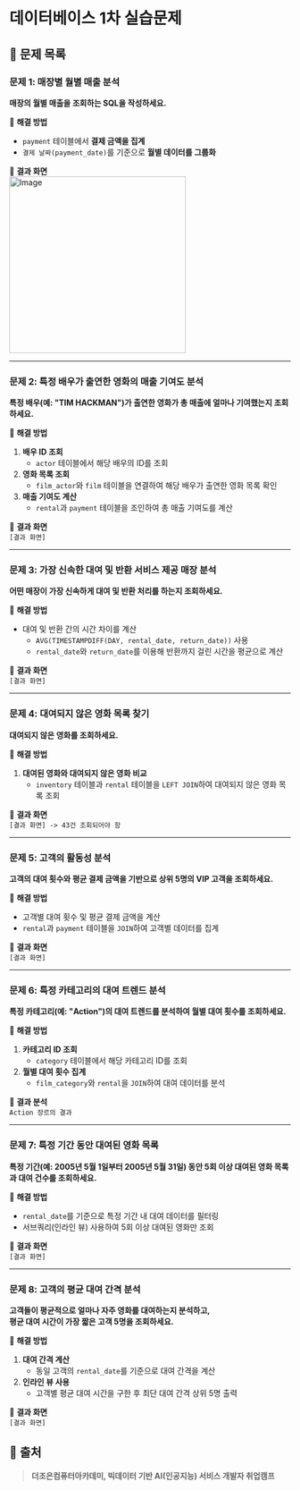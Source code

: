 # 데이터베이스 1차 실습문제

## 📝 문제 목록

### 문제 1: 매장별 월별 매출 분석
**매장의 월별 매출을 조회하는 SQL을 작성하세요.**  

🔹 **해결 방법**  
- `payment` 테이블에서 **결제 금액을 집계**  
- `결제 날짜(payment_date)`를 기준으로 **월별 데이터를 그룹화**  

🔹 **결과 화면**  
<img width="316" alt="Image" src="https://github.com/user-attachments/assets/7f4aac85-b4fc-4d67-a652-ab8ee05edb2f" />


---

### 문제 2: 특정 배우가 출연한 영화의 매출 기여도 분석
**특정 배우(예: "TIM HACKMAN")가 출연한 영화가 총 매출에 얼마나 기여했는지 조회하세요.**  

🔹 **해결 방법**  
1. **배우 ID 조회**  
   - `actor` 테이블에서 해당 배우의 ID를 조회  
2. **영화 목록 조회**  
   - `film_actor`와 `film` 테이블을 연결하여 해당 배우가 출연한 영화 목록 확인  
3. **매출 기여도 계산**  
   - `rental`과 `payment` 테이블을 조인하여 총 매출 기여도를 계산  

🔹 **결과 화면**  
`[결과 화면]`

---

### 문제 3: 가장 신속한 대여 및 반환 서비스 제공 매장 분석
**어떤 매장이 가장 신속하게 대여 및 반환 처리를 하는지 조회하세요.**  

🔹 **해결 방법**  
- 대여 및 반환 간의 시간 차이를 계산  
  - `AVG(TIMESTAMPDIFF(DAY, rental_date, return_date))` 사용  
  - `rental_date`와 `return_date`를 이용해 반환까지 걸린 시간을 평균으로 계산  

🔹 **결과 화면**  
`[결과 화면]`

---

### 문제 4: 대여되지 않은 영화 목록 찾기
**대여되지 않은 영화를 조회하세요.**  

🔹 **해결 방법**  
1. **대여된 영화와 대여되지 않은 영화 비교**  
   - `inventory` 테이블과 `rental` 테이블을 `LEFT JOIN`하여 대여되지 않은 영화 목록 조회  

🔹 **결과 화면**  
`[결과 화면] -> 43건 조회되어야 함`

---

### 문제 5: 고객의 활동성 분석
**고객의 대여 횟수와 평균 결제 금액을 기반으로 상위 5명의 VIP 고객을 조회하세요.**  

🔹 **해결 방법**  
- 고객별 대여 횟수 및 평균 결제 금액을 계산  
- `rental`과 `payment` 테이블을 `JOIN`하여 고객별 데이터를 집계  

🔹 **결과 화면**  
`[결과 화면]`

---

### 문제 6: 특정 카테고리의 대여 트렌드 분석
**특정 카테고리(예: "Action")의 대여 트렌드를 분석하여 월별 대여 횟수를 조회하세요.**  

🔹 **해결 방법**  
1. **카테고리 ID 조회**  
   - `category` 테이블에서 해당 카테고리 ID를 조회  
2. **월별 대여 횟수 집계**  
   - `film_category`와 `rental`을 `JOIN`하여 대여 데이터를 분석  

🔹 **결과 분석**  
`Action 장르의 결과`

---

### 문제 7: 특정 기간 동안 대여된 영화 목록
**특정 기간(예: 2005년 5월 1일부터 2005년 5월 31일) 동안 5회 이상 대여된 영화 목록과 대여 건수를 조회하세요.**  

🔹 **해결 방법**  
- `rental_date`를 기준으로 특정 기간 내 대여 데이터를 필터링  
- 서브쿼리(인라인 뷰) 사용하여 5회 이상 대여된 영화만 조회  

🔹 **결과 화면**  
`[결과 화면]`

---

### 문제 8: 고객의 평균 대여 간격 분석
**고객들이 평균적으로 얼마나 자주 영화를 대여하는지 분석하고,  
평균 대여 시간이 가장 짧은 고객 5명을 조회하세요.**  

🔹 **해결 방법**  
1. **대여 간격 계산**  
   - 동일 고객의 `rental_date`를 기준으로 대여 간격을 계산  
2. **인라인 뷰 사용**  
   - 고객별 평균 대여 시간을 구한 후 최단 대여 간격 상위 5명 출력  

🔹 **결과 화면**  
`[결과 화면]`

## 📢 출처
> **더조은컴퓨터아카데미, 빅데이터 기반 AI(인공지능) 서비스 개발자 취업캠프**

